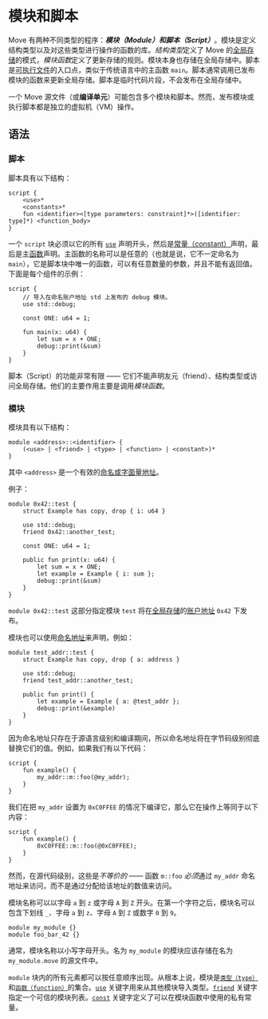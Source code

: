 # 模块和脚本

Move 有两种不同类型的程序：***模块（Module）***和***脚本（Script）***。模块是定义结构类型以及对这些类型进行操作的函数的库。*结构类型*定义了 Move 的[全局存储](global-storage-structure.md)的模式，*模块函数*定义了更新存储的规则。模块本身也存储在全局存储中。脚本是[可执行文件](https://en.wikipedia.org/wiki/Executable)的入口点，类似于传统语言中的主函数 `main`。脚本通常调用已发布模块的函数来更新全局存储。脚本是临时代码片段，不会发布在全局存储中。

一个 Move 源文件（或**编译单元**）可能包含多个模块和脚本。然而，发布模块或执行脚本都是独立的虚拟机（VM）操作。

## 语法

### 脚本

脚本具有以下结构：

```text
script {
    <use>*
    <constants>*
    fun <identifier><[type parameters: constraint]*>([identifier: type]*) <function_body>
}
```

一个 `script` 块必须以它的所有 [`use`](uses.md) 声明开头，然后是[常量（constant）](constants.md)声明，最后是主[函数](functions.md)声明。主函数的名称可以是任意的（也就是说，它不一定命名为 `main`），它是脚本块中唯一的函数，可以有任意数量的参数，并且不能有返回值。下面是每个组件的示例：

```move
script {
    // 导入在命名账户地址 std 上发布的 debug 模块。
    use std::debug;

    const ONE: u64 = 1;

    fun main(x: u64) {
        let sum = x + ONE;
        debug::print(&sum)
    }
}
```

脚本（Script）的功能非常有限 —— 它们不能声明友元（friend）、结构类型或访问全局存储。他们的主要作用主要是调用*模块函数*。

### 模块

模块具有以下结构：

```text
module <address>::<identifier> {
    (<use> | <friend> | <type> | <function> | <constant>)*
}
```

其中 `<address>` 是一个有效的[命名或字面量地址](address.md)。

例子：

```move
module 0x42::test {
    struct Example has copy, drop { i: u64 }

    use std::debug;
    friend 0x42::another_test;

    const ONE: u64 = 1;

    public fun print(x: u64) {
        let sum = x + ONE;
        let example = Example { i: sum };
        debug::print(&sum)
    }
}
```

`module 0x42::test` 这部分指定模块 `test` 将在[全局存储](global-storage-structure.md)的[账户地址](address.md) `0x42` 下发布。

模块也可以使用[命名地址](address.md)来声明，例如：

```move
module test_addr::test {
    struct Example has copy, drop { a: address }

    use std::debug;
    friend test_addr::another_test;

    public fun print() {
        let example = Example { a: @test_addr };
        debug::print(&example)
    }
}
```

因为命名地址只存在于源语言级别和编译期间，所以命名地址将在字节码级别彻底替换它们的值。例如，如果我们有以下代码：

```move
script {
    fun example() {
        my_addr::m::foo(@my_addr);
    }
}
```

我们在把 `my_addr` 设置为 `0xC0FFEE` 的情况下编译它，那么它在操作上等同于以下内容：

```move
script {
    fun example() {
        0xC0FFEE::m::foo(@0xC0FFEE);
    }
}
```

然而，在源代码级别，这些是*不等价的* —— 函数 `m::foo` *必须*通过 `my_addr` 命名地址来访问，而不是通过分配给该地址的数值来访问。

模块名称可以以字母 `a` 到 `z` 或字母 `A` 到 `Z` 开头。在第一个字符之后，模块名可以包含下划线 `_`、字母 `a` 到 `z`、字母 `A` 到 `Z` 或数字 `0` 到 `9`。

```move
module my_module {}
module foo_bar_42 {}
```

通常，模块名称以小写字母开头。名为 `my_module` 的模块应该存储在名为 `my_module.move` 的源文件中。

`module` 块内的所有元素都可以按任意顺序出现。从根本上说，模块是[`类型（type）`](structs-and-resources.md)和[`函数（function）`](functions.md)的集合。[`use`](uses.md) 关键字用来从其他模块导入类型。[`friend`](friends.md) 关键字指定一个可信的模块列表。[`const`](constants.md) 关键字定义了可以在模块函数中使用的私有常量。
